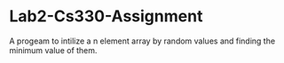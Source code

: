 # Lab2-Cs330-Assignment


A progeam to intilize a n element array by random values and finding the minimum value 
of them.
